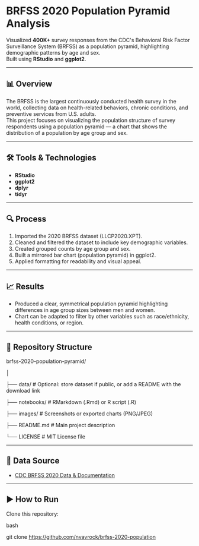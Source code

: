 # BRFSS 2020 Population Pyramid Analysis

Visualized **400K+** survey responses from the CDC's Behavioral Risk Factor Surveillance System (BRFSS) as a population pyramid, highlighting demographic patterns by age and sex.  
Built using **RStudio** and **ggplot2**.

---

## 📊 Overview
The BRFSS is the largest continuously conducted health survey in the world, collecting data on health-related behaviors, chronic conditions, and preventive services from U.S. adults.  
This project focuses on visualizing the population structure of survey respondents using a population pyramid — a chart that shows the distribution of a population by age group and sex.

---

## 🛠 Tools & Technologies
- **RStudio**  
- **ggplot2**  
- **dplyr**  
- **tidyr**

---

## 🔍 Process
1. Imported the 2020 BRFSS dataset (LLCP2020.XPT).
2. Cleaned and filtered the dataset to include key demographic variables.
3. Created grouped counts by age group and sex.
4. Built a mirrored bar chart (population pyramid) in ggplot2.
5. Applied formatting for readability and visual appeal.

---

## 📈 Results
- Produced a clear, symmetrical population pyramid highlighting differences in age group sizes between men and women.
- Chart can be adapted to filter by other variables such as race/ethnicity, health conditions, or region.

---

## 📂 Repository Structure
brfss-2020-population-pyramid/

│

├── data/                   # Optional: store dataset if public, or add a README with the download link

├── notebooks/              # RMarkdown (.Rmd) or R script (.R)

├── images/                 # Screenshots or exported charts (PNG/JPEG)

├── README.md               # Main project description

└── LICENSE                 # MIT License file

---

## 📎 Data Source
- [CDC BRFSS 2020 Data & Documentation](https://www.cdc.gov/brfss/annual_data/annual_2020.html)

---

## ▶️ How to Run
Clone this repository:
   
bash

git clone https://github.com/nvavrock/brfss-2020-population
